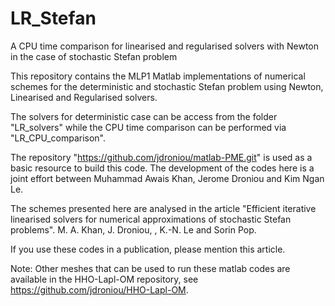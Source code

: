 # LR_Stefan
A CPU time comparison for linearised and regularised solvers with Newton in the case of stochastic Stefan problem

This repository contains the MLP1 Matlab implementations of numerical schemes for the deterministic and stochastic Stefan problem using Newton, Linearised and Regularised solvers. 

The solvers for deterministic case can be access from the folder "LR_solvers" while the CPU time comparison can be performed via "LR_CPU_comparison".

The repository "https://github.com/jdroniou/matlab-PME.git" is used as a basic resource to build this code. The development of the codes here is a joint effort between Muhammad Awais Khan, Jerome Droniou and Kim Ngan Le.

The schemes presented here are analysed in the article "Efficient iterative linearised solvers for numerical approximations of stochastic Stefan problems". M. A. Khan, J. Droniou, , K.-N. Le and Sorin Pop.

If you use these codes in a publication, please mention this article.

Note: Other meshes that can be used to run these matlab codes are available in the HHO-Lapl-OM repository, see https://github.com/jdroniou/HHO-Lapl-OM.
